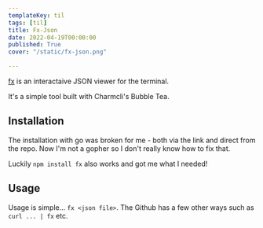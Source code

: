 ```yaml
---
templateKey: til
tags: [til]
title: Fx-Json
date: 2022-04-19T00:00:00
published: True
cover: "/static/fx-json.png"

---
```


[fx](https://github.com/antonmedv/fx) is an interactaive JSON viewer for the terminal.

It's a simple tool built with Charmcli's Bubble Tea.

## Installation

The installation with go was broken for me - both via the link and direct from the repo.
Now I'm not a gopher so I don't really know how to fix that.

Luckily `npm install fx` also works and got me what I needed!

## Usage

Usage is simple... `fx <json file>`.
The Github has a few other ways such as `curl ... | fx` etc.


